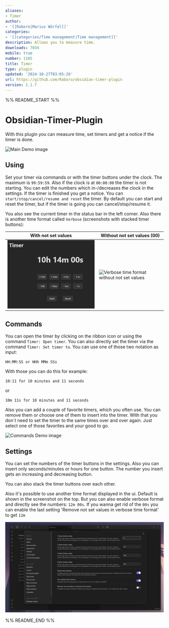 ```yaml
---
aliases:
- Timer
author:
- '[[Raboro|Marius Wörfel]]'
categories:
- '[[categories/Time management|Time management]]'
description: Allows you to measure time.
downloads: 7034
mobile: true
number: 1185
title: Timer
type: plugin
updated: '2024-10-27T03:05:26'
url: https://github.com/Raboro/obsidian-timer-plugin
version: 1.1.7
---
```


%% README_START %%

# Obsidian-Timer-Plugin

With this plugin you can measure time, set timers and get a notice if the timer is done.

![Main Demo image](https://raw.githubusercontent.com/Raboro/obsidian-timer-plugin/HEAD/assets/MainDemo.png)

## Using
Set your timer via commands or with the timer buttons under the clock. The maximum is ``99:59:59``. Also if the clock is at ``00:00:00`` the timer is not starting. You can edit the numbers which in-/decreases the clock in the settings. If the timer is finished you get a notice. You can ``start/stop/cancel/resume and reset`` the timer. By default you can start and reset the timer, but if the timer is going you can cancel/stop/resume it.

You also see the current timer in the status bar in the left corner.
Also there is another time format called ``Verbose`` (screenshots with stacked timer buttons): 

With not set values | Without not set values (00)|
--- | --- |
![Verbose time format](https://raw.githubusercontent.com/Raboro/obsidian-timer-plugin/HEAD/assets/VerboseUI.png) | ![Verbose time format without not set values](assets/VerboseUIWithoutNotSetValues.png) |

## Commands 
You can open the timer by clicking on the ribbon icon or using the command ``Timer: Open timer``. You can also directly set the timer via the command ``Timer: Set timer to``. You can use one of those two notation as input: 
```
HH:MM:SS or HHh MMm SSs
```
With those you can do this for example: 
```
10:11 for 10 minutes and 11 seconds
```
or 
````
10m 11s for 10 minutes and 11 seconds
````
Also you can add a couple of favorite timers, which you often use. You can remove them or choose one of them to insert into the timer. With that you don´t need to set the timer to the same times over and over again. Just select one of those favorites and your good to go.

![Commands Demo image](https://raw.githubusercontent.com/Raboro/obsidian-timer-plugin/HEAD/assets/CommandsDemo.png)

## Settings
You can set the numbers of the timer buttons in the settings. Also you can insert only seconds/minutes or hours for one button. The number you insert gets an increasing and decreasing button.

You can also stack the timer buttons over each other.

Also it's possible to use another time format displayed in the ui. Default is shown in the screenshot on the top. But you can also enable verbose format and directly see the numbers: ``12m 00s``. If you wanna get rid of the ``00s`` you can enable the last setting 'Remove not set values in verbose time format' to get ``12m``

![Settings Demo image](https://raw.githubusercontent.com/Raboro/obsidian-timer-plugin/HEAD/assets/SettingsDemo.png)

%% README_END %%